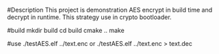 #Description
	This project is demonstration AES encrypt in build time and decrypt in runtime.
	This strategy use in crypto bootloader.

#build
	mkdir build
	cd build
	cmake ..
	make

#use
	./testAES.elf ../text.enc
	or
	./testAES.elf ../text.enc > text.dec
